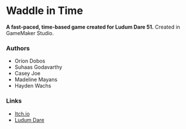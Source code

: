 # Waddle in Time

**A fast-paced, time-based game created for Ludum Dare 51.**
Created in GameMaker Studio.

### Authors
- Orion Dobos
- Suhaas Godavarthy
- Casey Joe
- Madeline Mayans
- Hayden Wachs

### Links
- [Itch.io](https://odobos.itch.io/waddle-in-time)
- [Ludum Dare](https://ldjam.com/events/ludum-dare/51/waddle-in-time)
